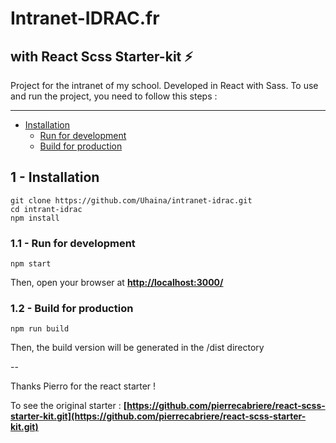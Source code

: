 # Intranet-IDRAC.fr
## with React Scss Starter-kit ⚡️

Project for the intranet of my school. Developed in React with Sass.
To use and run the project, you need to follow this steps :

---

- [Installation](#1-installation)
  - [Run for development](#11-run-for-development)
  - [Build for production](#12-build-for-production)

## 1 - Installation
```
git clone https://github.com/Uhaina/intranet-idrac.git
cd intrant-idrac
npm install
```

### 1.1 - Run for development
```
npm start
```
Then, open your browser at **[http://localhost:3000/](http://localhost:3000/)**

### 1.2 - Build for production
```
npm run build
```
Then, the build version will be generated in the /dist directory

--

Thanks Pierro for the react starter !

To see the original starter : **[https://github.com/pierrecabriere/react-scss-starter-kit.git](https://github.com/pierrecabriere/react-scss-starter-kit.git)**
